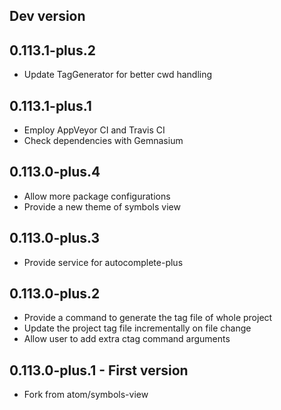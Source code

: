 ## Dev version

## 0.113.1-plus.2
- Update TagGenerator for better cwd handling

## 0.113.1-plus.1
- Employ AppVeyor CI and Travis CI
- Check dependencies with Gemnasium

## 0.113.0-plus.4
- Allow more package configurations
- Provide a new theme of symbols view

## 0.113.0-plus.3
- Provide service for autocomplete-plus

## 0.113.0-plus.2
- Provide a command to generate the tag file of whole project
- Update the project tag file incrementally on file change
- Allow user to add extra ctag command arguments

## 0.113.0-plus.1 - First version
- Fork from atom/symbols-view
